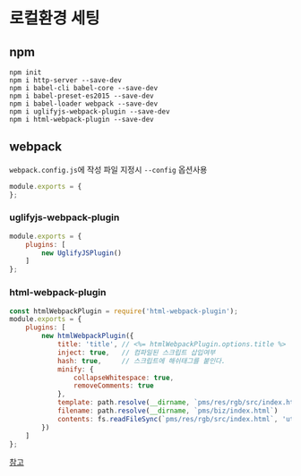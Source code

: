 # 로컬환경 세팅

## npm
```
npm init
npm i http-server --save-dev
npm i babel-cli babel-core --save-dev
npm i babel-preset-es2015 --save-dev
npm i babel-loader webpack --save-dev
npm i uglifyjs-webpack-plugin --save-dev
npm i html-webpack-plugin --save-dev
```

## webpack
`webpack.config.js`에 작성 파일 지정시 `--config` 옵션사용
```javascript
module.exports = {
};
```

### uglifyjs-webpack-plugin
```javascript
module.exports = {
	plugins: [
		new UglifyJSPlugin()
	]
};
```

### html-webpack-plugin
```javascript
const htmlWebpackPlugin = require('html-webpack-plugin');
module.exports = {
	plugins: [
		new htmlWebpackPlugin({
			title: 'title',	// <%= htmlWebpackPlugin.options.title %>
			inject: true,	// 컴파일된 스크립트 삽입여부
			hash: true,		// 스크립트에 해쉬태그를 붙인다.
			minify: {
				collapseWhitespace: true,
				removeComments: true
			},
			template: path.resolve(__dirname, `pms/res/rgb/src/index.html`),
			filename: path.resolve(__dirname, `pms/biz/index.html`)
			contents: fs.readFileSync(`pms/res/rgb/src/index.html`, 'utf8'),	// <%= htmlWebpackPlugin.options.contents %>
		})
	]
};
```
[참고](https://github.com/jantimon/html-webpack-plugin/blob/master/README.md)
